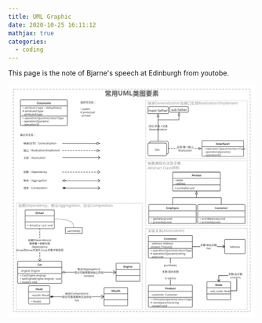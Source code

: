 ```yaml
---
title: UML Graphic
date: 2020-10-25 16:11:12
mathjax: true
categories:
  - coding
---
```

This page is the note of Bjarne's speech at Edinburgh from youtobe.
<!-- more -->
![general view of the lidar segmentation](images/uml.svg)